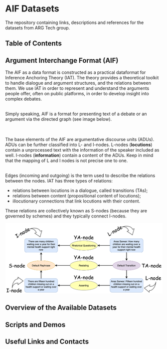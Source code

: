 # AIF Datasets
The repository containing links, descriptions and references for the datasets from ARG Tech group.

## Table of Contents  

##  Argument Interchange Format (AIF)

The AIF as a data format is constructed as a practical dataformat for Inference Anchoring Theory (IAT). The theory provides a theoretical toolkit to handle dialogue and argument structures, and the relations between them. We use IAT in order to represent and understand the arguments people offer, often on public platforms, in order to develop insight into complex debates.

<br> Simply speaking, AIF is a format for presenting text of a debate or an argument via the directed graph (see image below).

<br>
<br>
The base elements of the AIF are  argumentative discourse units (ADUs). ADUs can be further classified into L- and I-nodes. L-nodes (<b>locutions</b>) contain a unprocessed text with the information of the speaker included as well. I-nodes (<b>information</b>) contain a content of the ADUs. Keep in mind that the mapping of L and I nodes is not precise one to one.
<br>
<br>

Edges (incoming and outgoing) is the term used to describe the relations between the nodes.
IAT has three types of relations:

*  relations between locutions in a dialogue, called transitions (TAs);
*  relations between content (propositional content of locutions);
*  illocutionary connections that link locutions with their content.

These relations are collectively known as S-nodes (because they are governed by schemes) and they typically connect I-nodes.

![Alt text](aif-docs.png)


## Overview of the Available Datasets

## Scripts and Demos

## Useful Links and Contacts
